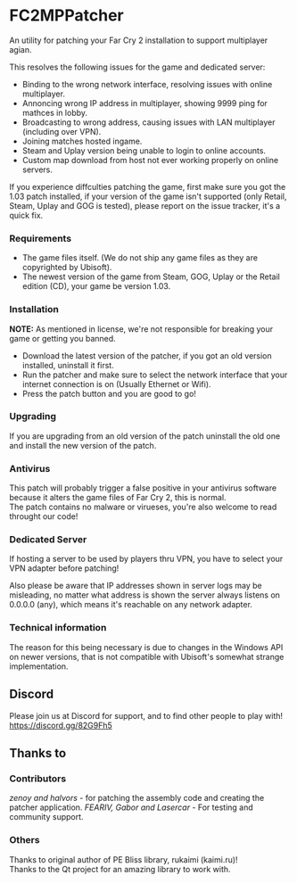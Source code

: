 # FC2MPPatcher
An utility for patching your Far Cry 2 installation to support multiplayer agian. 

This resolves the following issues for the game and dedicated server:
 * Binding to the wrong network interface, resolving issues with online multiplayer. 
 * Annoncing wrong IP address in multiplayer, showing 9999 ping for mathces in lobby. 
 * Broadcasting to wrong address, causing issues with LAN multiplayer (including over VPN).
 * Joining matches hosted ingame.
 * Steam and Uplay version being unable to login to online accounts.
 * Custom map download from host not ever working properly on online servers.

If you experience diffculties patching the game, first make sure you got the 1.03 patch installed, if your version of the game isn't supported (only Retail, Steam, Uplay and GOG is tested), please report on the issue tracker, it's a quick fix.

### Requirements
 * The game files itself. (We do not ship any game files as they are copyrighted by Ubisoft). 
 * The newest version of the game from Steam, GOG, Uplay or the Retail edition (CD), your game be version 1.03.

### Installation
<b>NOTE:</b> As mentioned in license, we're not responsible for breaking your game or getting you banned.

* Download the latest version of the patcher, if you got an old version installed, uninstall it first.
* Run the patcher and make sure to select the network interface that your internet connection is on (Usually Ethernet or Wifi).
* Press the patch button and you are good to go!

### Upgrading
If you are upgrading from an old version of the patch uninstall the old one and install the new version of the patch.

### Antivirus
This patch will probably trigger a false positive in your antivirus software because it alters the game files of Far Cry 2, this is normal.  
The patch contains no malware or virueses, you're also welcome to read throught our code!

### Dedicated Server
If hosting a server to be used by players thru VPN, you have to select your VPN adapter before patching!

Also please be aware that IP addresses shown in server logs may be misleading, no matter what address is shown the server always listens on 0.0.0.0 (any), which means it's reachable on any network adapter.

### Technical information
The reason for this being necessary is due to changes in the Windows API on newer versions, that is not compatible with Ubisoft's somewhat strange implementation.

## Discord
Please join us at Discord for support, and to find other people to play with!
https://discord.gg/82G9Fh5

## Thanks to
### Contributors
<i>zenoy and halvors</i> - for patching the assembly code and creating the patcher application.
<i>FEARIV, Gabor and Lasercar</i> - For testing and community support.

### Others
Thanks to original author of PE Bliss library, rukaimi (kaimi.ru)!  
Thanks to the Qt project for an amazing library to work with.  
